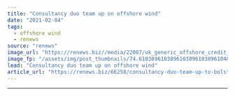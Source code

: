 ```yaml
---
title: "Consultancy duo team up on offshore wind"
date: "2021-02-04"
tags: 
  - offshore wind
  - renews
source: "renews"
image_url: "https://renews.biz//media/22087/uk_generic_offshore_credit_rachel-cooper_unsplash.jpg?mode=crop&width=770&heightratio=0.6103896103896103896103896104&slimmage=true"
image_fp: "/assets/img/post_thumbnails/74.6103896103896103896103896104&slimmage=true"
lead: "Consultancy duo team up on offshore wind"
article_url: "https://renews.biz/66258/consultancy-duo-team-up-to-bolster-offshore-wind-support/"
---
```


---
